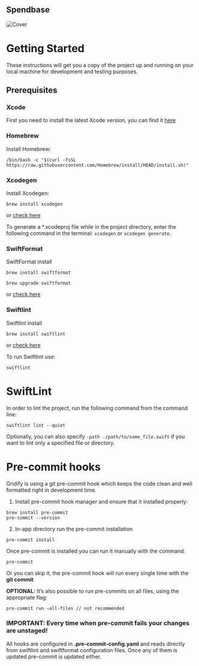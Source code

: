 
## Spendbase
![Cover](https://github.com/artembilyy/Spenbase-test-task/assets/110157916/5be3d156-e134-4101-b6d3-e5d9cdeae685)

# Getting Started

These instructions will get you a copy of the project up and running on your local machine for development and testing purposes.

## Prerequisites

### Xcode

First you need to install the latest Xcode version, you can find it [here](https://developer.apple.com/download/all/)

### Homebrew

Install Homebrew:

```
/bin/bash -c "$(curl -fsSL https://raw.githubusercontent.com/Homebrew/install/HEAD/install.sh)"
```

### Xcodegen

Install Xcodegen:

```
brew install xcodegen
```
or [check here](https://github.com/yonaskolb/XcodeGen)

To generate a *.xcodeproj file while in the project directory, enter the following command in the terminal: `xcodegen` or `xcodegen generate`.

### SwiftFormat

SwiftFormat install

```
brew install swiftformat
```

```
brew upgrade swiftformat
```

or [check here](https://github.com/nicklockwood/SwiftFormat)

### Swiftlint

Swiftlint install 

```
brew install swiftlint
```

or [check here](https://github.com/realm/SwiftLint)

To run Swiftlint use:

```
swiftlint
```

# SwiftLint

In order to lint the project, run the following command from the command line:
```
swiftlint lint --quiet
```

Optionally, you can also specify `-path ./path/to/some_file.swift` if you want to lint only a specified file or directory.

# Pre-commit hooks

Gridify is using a git pre-commit hook which keeps the code clean and well formatted right in development time.

1. Install pre-commit hook manager and ensure that it installed properly:

```
brew install pre-commit
pre-commit --version
```

2. In-app directory run the pre-commit installation

```
pre-commit install
```

Once pre-commit is installed you can run it manually with the command:

```
pre-commit
```

Or you can skip it, the pre-commit hook will run every single time with the **git commit**

**OPTIONAL:** It’s also possible to run pre-commits on all files, using the appropriate flag:

```pre-commit run —all-files // not recommended ```

### IMPORTANT: Every time when pre-commit fails your changes are **unstaged!**

All hooks are configured in **.pre-commit-config.yaml** and reads directly from swiftlint and swiftformat configuration files. Once any of them is updated pre-commit is updated either.
